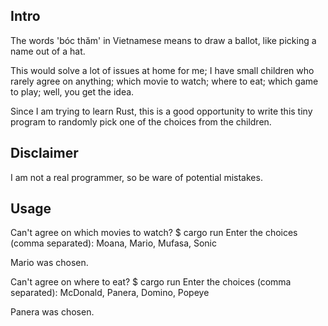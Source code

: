 ## Intro
The words 'bóc thăm' in Vietnamese means to draw a ballot, like picking a name out of a hat.

This would solve a lot of issues at home for me; I have small children who rarely agree on anything; which movie to watch; where to eat; which game to play; well, you get the idea.

Since I am trying to learn Rust, this is a good opportunity to write this tiny program to randomly pick one of the choices from the children.

## Disclaimer
I am not a real programmer, so be ware of potential mistakes.

## Usage
Can't agree on which movies to watch?
$ cargo run
Enter the choices (comma separated):
Moana, Mario, Mufasa, Sonic

Mario was chosen.


Can't agree on where to eat?
$ cargo run
Enter the choices (comma separated):
McDonald, Panera, Domino, Popeye

Panera was chosen.

